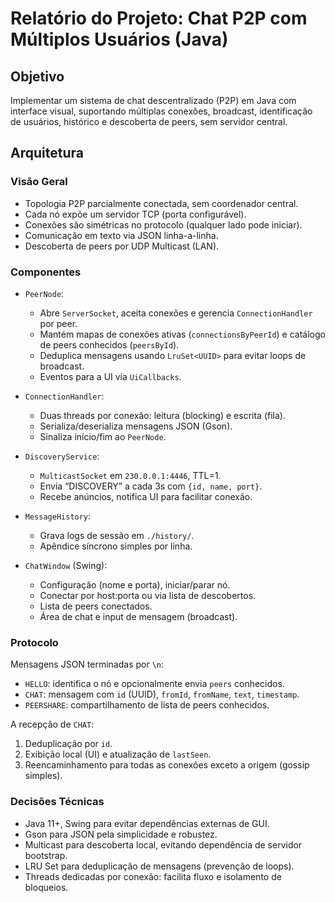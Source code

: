 # Relatório do Projeto: Chat P2P com Múltiplos Usuários (Java)

## Objetivo
Implementar um sistema de chat descentralizado (P2P) em Java com interface visual, suportando múltiplas conexões, broadcast, identificação de usuários, histórico e descoberta de peers, sem servidor central.

## Arquitetura

### Visão Geral
- Topologia P2P parcialmente conectada, sem coordenador central.
- Cada nó expõe um servidor TCP (porta configurável).
- Conexões são simétricas no protocolo (qualquer lado pode iniciar).
- Comunicação em texto via JSON linha-a-linha.
- Descoberta de peers por UDP Multicast (LAN).

### Componentes
- `PeerNode`:
  - Abre `ServerSocket`, aceita conexões e gerencia `ConnectionHandler` por peer.
  - Mantém mapas de conexões ativas (`connectionsByPeerId`) e catálogo de peers conhecidos (`peersById`).
  - Deduplica mensagens usando `LruSet<UUID>` para evitar loops de broadcast.
  - Eventos para a UI via `UiCallbacks`.

- `ConnectionHandler`:
  - Duas threads por conexão: leitura (blocking) e escrita (fila).
  - Serializa/deserializa mensagens JSON (Gson).
  - Sinaliza início/fim ao `PeerNode`.

- `DiscoveryService`:
  - `MulticastSocket` em `230.0.0.1:4446`, TTL=1.
  - Envia “DISCOVERY” a cada 3s com `{id, name, port}`.
  - Recebe anúncios, notifica UI para facilitar conexão.

- `MessageHistory`:
  - Grava logs de sessão em `./history/`.
  - Apêndice síncrono simples por linha.

- `ChatWindow` (Swing):
  - Configuração (nome e porta), iniciar/parar nó.
  - Conectar por host:porta ou via lista de descobertos.
  - Lista de peers conectados.
  - Área de chat e input de mensagem (broadcast).

### Protocolo
Mensagens JSON terminadas por `\n`:
- `HELLO`: identifica o nó e opcionalmente envia `peers` conhecidos.
- `CHAT`: mensagem com `id` (UUID), `fromId`, `fromName`, `text`, `timestamp`.
- `PEERSHARE`: compartilhamento de lista de peers conhecidos.

A recepção de `CHAT`:
1. Deduplicação por `id`.
2. Exibição local (UI) e atualização de `lastSeen`.
3. Reencaminhamento para todas as conexões exceto a origem (gossip simples).

### Decisões Técnicas
- Java 11+, Swing para evitar dependências externas de GUI.
- Gson para JSON pela simplicidade e robustez.
- Multicast para descoberta local, evitando dependência de servidor bootstrap.
- LRU Set para deduplicação de mensagens (prevenção de loops).
- Threads dedicadas por conexão: facilita fluxo e isolamento de bloqueios.
